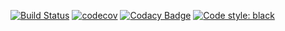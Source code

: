 [![Build Status](https://travis-ci.com/spyker77/skillhunter.svg?branch=main)](https://travis-ci.com/spyker77/skillhunter)
[![codecov](https://codecov.io/gh/spyker77/skillhunter/branch/main/graph/badge.svg)](https://codecov.io/gh/spyker77/skillhunter)
[![Codacy Badge](https://app.codacy.com/project/badge/Grade/dd29d17237e14749a0c502e6820bdb75)](https://www.codacy.com/manual/spyker77/skillhunter)
[![Code style: black](https://img.shields.io/badge/code%20style-black-000000.svg)](https://github.com/psf/black)
